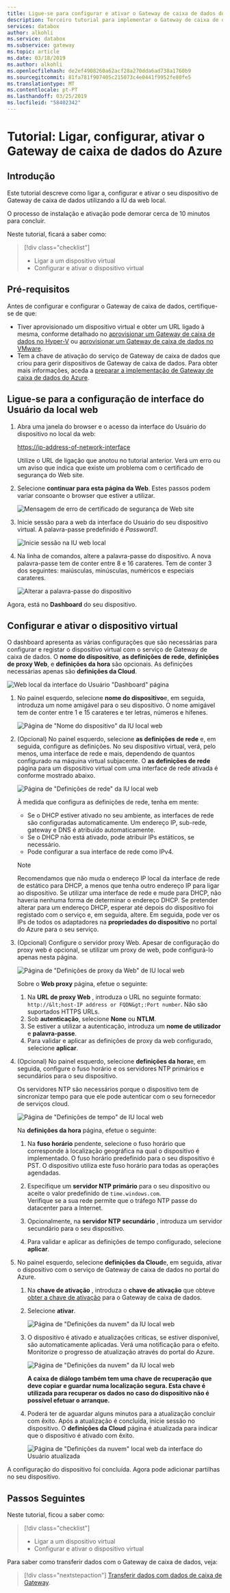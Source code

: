 ```yaml
---
title: Ligue-se para configurar e ativar o Gateway de caixa de dados do Azure no portal do Azure | Documentos da Microsoft
description: Terceiro tutorial para implementar o Gateway de caixa de dados instrui a ligar, configurar e ativar o dispositivo virtual.
services: databox
author: alkohli
ms.service: databox
ms.subservice: gateway
ms.topic: article
ms.date: 03/18/2019
ms.author: alkohli
ms.openlocfilehash: de2ef4908260a62acf28a270dda6ad738a1760b9
ms.sourcegitcommit: 81fa781f907405c215073c4e0441f9952fe80fe5
ms.translationtype: MT
ms.contentlocale: pt-PT
ms.lasthandoff: 03/25/2019
ms.locfileid: "58402342"
---
```

# <a name="tutorial-connect-set-up-activate-azure-data-box-gateway"></a>Tutorial: Ligar, configurar, ativar o Gateway de caixa de dados do Azure

## <a name="introduction"></a>Introdução

Este tutorial descreve como ligar a, configurar e ativar o seu dispositivo de Gateway de caixa de dados utilizando a IU da web local. 

O processo de instalação e ativação pode demorar cerca de 10 minutos para concluir. 

Neste tutorial, ficará a saber como:

> [!div class="checklist"]
> * Ligar a um dispositivo virtual
> * Configurar e ativar o dispositivo virtual

## <a name="prerequisites"></a>Pré-requisitos

Antes de configurar e configurar o Gateway de caixa de dados, certifique-se de que:

* Tiver aprovisionado um dispositivo virtual e obter um URL ligado à mesma, conforme detalhado no [aprovisionar um Gateway de caixa de dados no Hyper-V](data-box-gateway-deploy-provision-hyperv.md) ou [aprovisionar um Gateway de caixa de dados no VMware](data-box-gateway-deploy-provision-vmware.md).
* Tem a chave de ativação do serviço de Gateway de caixa de dados que criou para gerir dispositivos de Gateway de caixa de dados. Para obter mais informações, aceda a [preparar a implementação de Gateway de caixa de dados do Azure](data-box-gateway-deploy-prep.md).


## <a name="connect-to-the-local-web-ui-setup"></a>Ligue-se para a configuração de interface do Usuário da local web 

1. Abra uma janela do browser e o acesso da interface do Usuário do dispositivo no local da web:
   
   [https://ip-address-of-network-interface](https://ip-address-of-network-interface)
   
   Utilize o URL de ligação que anotou no tutorial anterior. Verá um erro ou um aviso que indica que existe um problema com o certificado de segurança do Web site.

2. Selecione **continuar para esta página da Web**. Estes passos podem variar consoante o browser que estiver a utilizar.
   
    ![Mensagem de erro de certificado de segurança de Web site](./media/data-box-gateway-deploy-connect-setup-activate/image2.png)

3. Inicie sessão para a web da interface do Usuário do seu dispositivo virtual. A palavra-passe predefinido é *Password1*. 
   
    ![Inicie sessão na IU web local](./media/data-box-gateway-deploy-connect-setup-activate/image3.png)

4. Na linha de comandos, altere a palavra-passe do dispositivo. A nova palavra-passe tem de conter entre 8 e 16 carateres. Tem de conter 3 dos seguintes: maiúsculas, minúsculas, numéricos e especiais carateres.

    ![Alterar a palavra-passe do dispositivo](./media/data-box-gateway-deploy-connect-setup-activate/image4.png)

Agora, está no **Dashboard** do seu dispositivo.

## <a name="set-up-and-activate-the-virtual-device"></a>Configurar e ativar o dispositivo virtual
 
O dashboard apresenta as várias configurações que são necessárias para configurar e registar o dispositivo virtual com o serviço de Gateway de caixa de dados. O **nome do dispositivo**, **as definições de rede**, **definições de proxy Web**, e **definições da hora** são opcionais. As definições necessárias apenas são **definições da Cloud**.
   
![Web local da interface do Usuário "Dashboard" página](./media/data-box-gateway-deploy-connect-setup-activate/image5.png)

1. No painel esquerdo, selecione **nome do dispositivo**e, em seguida, introduza um nome amigável para o seu dispositivo. O nome amigável tem de conter entre 1 e 15 carateres e ter letras, números e hífenes.

    ![Página de "Nome do dispositivo" da IU local web](./media/data-box-gateway-deploy-connect-setup-activate/image6.png)

2. (Opcional) No painel esquerdo, selecione **as definições de rede** e, em seguida, configure as definições. No seu dispositivo virtual, verá, pelo menos, uma interface de rede e mais, dependendo de quantos configurado na máquina virtual subjacente. O **as definições de rede** página para um dispositivo virtual com uma interface de rede ativada é conforme mostrado abaixo.
    
    ![Página de "Definições de rede" da IU local web](./media/data-box-gateway-deploy-connect-setup-activate/image7.png)
   
    À medida que configura as definições de rede, tenha em mente:

    - Se o DHCP estiver ativado no seu ambiente, as interfaces de rede são configuradas automaticamente. Um endereço IP, sub-rede, gateway e DNS é atribuído automaticamente.
    - Se o DHCP não está ativado, pode atribuir IPs estáticos, se necessário.
    - Pode configurar a sua interface de rede como IPv4.

     >[!NOTE] 
     > Recomendamos que não muda o endereço IP local da interface de rede de estático para DHCP, a menos que tenha outro endereço IP para ligar ao dispositivo. Se utilizar uma interface de rede e mude para DHCP, não haveria nenhuma forma de determinar o endereço DHCP. Se pretender alterar para um endereço DHCP, esperar até depois do dispositivo foi registado com o serviço e, em seguida, altere. Em seguida, pode ver os IPs de todos os adaptadores na **propriedades do dispositivo** no portal do Azure para o seu serviço.

3. (Opcional) Configure o servidor proxy Web. Apesar de configuração do proxy web é opcional, se utilizar um proxy de web, pode configurá-lo apenas nesta página.
   
   ![Página de "Definições de proxy da Web" de IU local web](./media/data-box-gateway-deploy-connect-setup-activate/image8.png)
   
   Sobre o **Web proxy** página, efetue o seguinte:
   
   1. Na **URL de proxy Web** , introduza o URL no seguinte formato: `http://&lt;host-IP address or FQDN&gt;:Port number`. Não são suportados HTTPS URLs.
   2. Sob **autenticação**, selecione **None** ou **NTLM**.
   3. Se estiver a utilizar a autenticação, introduza um **nome de utilizador** e **palavra-passe**.
   4. Para validar e aplicar as definições de proxy da web configurado, selecione **aplicar**.

4. (Opcional) No painel esquerdo, selecione **definições da hora**e, em seguida, configure o fuso horário e os servidores NTP primários e secundários para o seu dispositivo. 

    Os servidores NTP são necessários porque o dispositivo tem de sincronizar tempo para que ele pode autenticar com o seu fornecedor de serviços cloud.
    
    ![Página de "Definições de tempo" de IU local web](./media/data-box-gateway-deploy-connect-setup-activate/image9.png)
    
    Na **definições da hora** página, efetue o seguinte:
    
    1. Na **fuso horário** pendente, selecione o fuso horário que corresponde à localização geográfica na qual o dispositivo é implementado.
        O fuso horário predefinido para o seu dispositivo é PST. O dispositivo utiliza este fuso horário para todas as operações agendadas.

    2. Especifique um **servidor NTP primário** para o seu dispositivo ou aceite o valor predefinido de `time.windows.com`.   
        Verifique se a sua rede permite que o tráfego NTP passe do datacenter para a Internet.

    3. Opcionalmente, na **servidor NTP secundário** , introduza um servidor secundário para o seu dispositivo.

    4. Para validar e aplicar as definições de tempo configurado, selecione **aplicar**.

6. No painel esquerdo, selecione **definições da Cloud**e, em seguida, ativar o dispositivo com o serviço de Gateway de caixa de dados no portal do Azure.
    
    1. Na **chave de ativação** , introduza o **chave de ativação** que obteve [obter a chave de ativação](data-box-gateway-deploy-prep.md#get-the-activation-key) para o Gateway de caixa de dados.

    2. Selecione **ativar**.
       
         ![Página de "Definições da nuvem" da IU local web](./media/data-box-gateway-deploy-connect-setup-activate/image10a.png)
    
    3. O dispositivo é ativado e atualizações críticas, se estiver disponível, são automaticamente aplicadas. Verá uma notificação para o efeito. Monitorize o progresso de atualização através do portal do Azure.

        ![Página de "Definições da nuvem" da IU local web](./media/data-box-gateway-deploy-connect-setup-activate/image12.png)
        
        **A caixa de diálogo também tem uma chave de recuperação que deve copiar e guardar numa localização segura. Esta chave é utilizada para recuperar os dados no caso do dispositivo não é possível efetuar o arranque.**


    4. Poderá ter de aguardar alguns minutos para a atualização concluir com êxito. Após a atualização é concluída, inicie sessão no dispositivo. O **definições da Cloud** página é atualizada para indicar que o dispositivo é ativado com êxito.

        ![Página de "Definições da nuvem" local web da interface do Usuário atualizada](./media/data-box-gateway-deploy-connect-setup-activate/image13.png)

A configuração do dispositivo foi concluída. Agora pode adicionar partilhas no seu dispositivo.

## <a name="next-steps"></a>Passos Seguintes

Neste tutorial, ficou a saber como:

> [!div class="checklist"]
> * Ligar a um dispositivo virtual
> * Configurar e ativar o dispositivo virtual

Para saber como transferir dados com o Gateway de caixa de dados, veja:

> [!div class="nextstepaction"]
> [Transferir dados com dados de caixa de Gateway](./data-box-gateway-deploy-add-shares.md).
